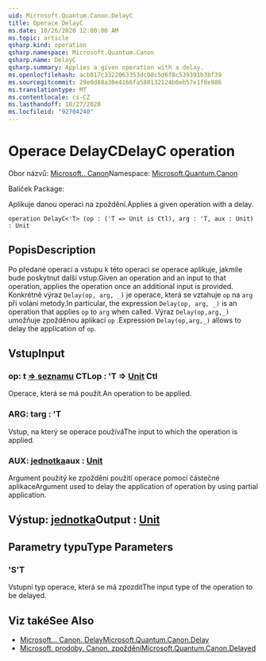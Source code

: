 ```yaml
---
uid: Microsoft.Quantum.Canon.DelayC
title: Operace DelayC
ms.date: 10/26/2020 12:00:00 AM
ms.topic: article
qsharp.kind: operation
qsharp.namespace: Microsoft.Quantum.Canon
qsharp.name: DelayC
qsharp.summary: Applies a given operation with a delay.
ms.openlocfilehash: acb817c3322063353dc08c5d6f8c539391b3bf39
ms.sourcegitcommit: 29e0d88a30e4166fa580132124b0eb57e1f0e986
ms.translationtype: MT
ms.contentlocale: cs-CZ
ms.lasthandoff: 10/27/2020
ms.locfileid: "92704240"
---
```

# <a name="delayc-operation"></a><span data-ttu-id="7eac1-102">Operace DelayC</span><span class="sxs-lookup"><span data-stu-id="7eac1-102">DelayC operation</span></span>

<span data-ttu-id="7eac1-103">Obor názvů: [Microsoft.. Canon](xref:Microsoft.Quantum.Canon)</span><span class="sxs-lookup"><span data-stu-id="7eac1-103">Namespace: [Microsoft.Quantum.Canon](xref:Microsoft.Quantum.Canon)</span></span>

<span data-ttu-id="7eac1-104">Balíček [](https://nuget.org/packages/)</span><span class="sxs-lookup"><span data-stu-id="7eac1-104">Package: [](https://nuget.org/packages/)</span></span>


<span data-ttu-id="7eac1-105">Aplikuje danou operaci na zpoždění.</span><span class="sxs-lookup"><span data-stu-id="7eac1-105">Applies a given operation with a delay.</span></span>

```qsharp
operation DelayC<'T> (op : ('T => Unit is Ctl), arg : 'T, aux : Unit) : Unit
```


## <a name="description"></a><span data-ttu-id="7eac1-106">Popis</span><span class="sxs-lookup"><span data-stu-id="7eac1-106">Description</span></span>

<span data-ttu-id="7eac1-107">Po předané operaci a vstupu k této operaci se operace aplikuje, jakmile bude poskytnut další vstup.</span><span class="sxs-lookup"><span data-stu-id="7eac1-107">Given an operation and an input to that operation, applies the operation once an additional input is provided.</span></span>
<span data-ttu-id="7eac1-108">Konkrétně výraz `Delay(op, arg, _)` je operace, která se vztahuje `op` na `arg` při volání metody.</span><span class="sxs-lookup"><span data-stu-id="7eac1-108">In particular, the expression `Delay(op, arg, _)` is an operation that applies `op` to `arg` when called.</span></span>
<span data-ttu-id="7eac1-109">Výraz `Delay(op,arg,_)` umožňuje zpožděnou aplikaci `op` .</span><span class="sxs-lookup"><span data-stu-id="7eac1-109">Expression `Delay(op,arg,_)` allows to delay the application of `op`.</span></span>

## <a name="input"></a><span data-ttu-id="7eac1-110">Vstup</span><span class="sxs-lookup"><span data-stu-id="7eac1-110">Input</span></span>

### <a name="op--t--unit-ctl"></a><span data-ttu-id="7eac1-111">op: t [=> seznamu](xref:microsoft.quantum.lang-ref.unit) CTL</span><span class="sxs-lookup"><span data-stu-id="7eac1-111">op : 'T => [Unit](xref:microsoft.quantum.lang-ref.unit) Ctl</span></span>

<span data-ttu-id="7eac1-112">Operace, která se má použít.</span><span class="sxs-lookup"><span data-stu-id="7eac1-112">An operation to be applied.</span></span>


### <a name="arg--t"></a><span data-ttu-id="7eac1-113">ARG: t</span><span class="sxs-lookup"><span data-stu-id="7eac1-113">arg : 'T</span></span>

<span data-ttu-id="7eac1-114">Vstup, na který se operace používá</span><span class="sxs-lookup"><span data-stu-id="7eac1-114">The input to which the operation is applied.</span></span>


### <a name="aux--unit"></a><span data-ttu-id="7eac1-115">AUX: [jednotka](xref:microsoft.quantum.lang-ref.unit)</span><span class="sxs-lookup"><span data-stu-id="7eac1-115">aux : [Unit](xref:microsoft.quantum.lang-ref.unit)</span></span>

<span data-ttu-id="7eac1-116">Argument použitý ke zpoždění použití operace pomocí částečné aplikace</span><span class="sxs-lookup"><span data-stu-id="7eac1-116">Argument used to delay the application of operation by using partial application.</span></span>



## <a name="output--unit"></a><span data-ttu-id="7eac1-117">Výstup: [jednotka](xref:microsoft.quantum.lang-ref.unit)</span><span class="sxs-lookup"><span data-stu-id="7eac1-117">Output : [Unit](xref:microsoft.quantum.lang-ref.unit)</span></span>



## <a name="type-parameters"></a><span data-ttu-id="7eac1-118">Parametry typu</span><span class="sxs-lookup"><span data-stu-id="7eac1-118">Type Parameters</span></span>

### <a name="t"></a><span data-ttu-id="7eac1-119">'S</span><span class="sxs-lookup"><span data-stu-id="7eac1-119">'T</span></span>

<span data-ttu-id="7eac1-120">Vstupní typ operace, která se má zpozdit</span><span class="sxs-lookup"><span data-stu-id="7eac1-120">The input type of the operation to be delayed.</span></span>

## <a name="see-also"></a><span data-ttu-id="7eac1-121">Viz také</span><span class="sxs-lookup"><span data-stu-id="7eac1-121">See Also</span></span>

- [<span data-ttu-id="7eac1-122">Microsoft... Canon. Delay</span><span class="sxs-lookup"><span data-stu-id="7eac1-122">Microsoft.Quantum.Canon.Delay</span></span>](xref:Microsoft.Quantum.Canon.Delay)
- [<span data-ttu-id="7eac1-123">Microsoft. prodoby. Canon. zpoždění</span><span class="sxs-lookup"><span data-stu-id="7eac1-123">Microsoft.Quantum.Canon.Delayed</span></span>](xref:Microsoft.Quantum.Canon.Delayed)